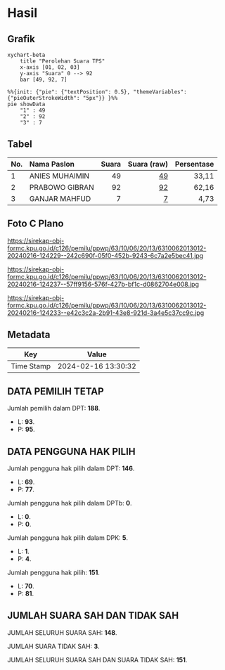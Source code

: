# Hasil

## Grafik

```mermaid
xychart-beta
    title "Perolehan Suara TPS"
    x-axis [01, 02, 03]
    y-axis "Suara" 0 --> 92
    bar [49, 92, 7]
```

```mermaid
%%{init: {"pie": {"textPosition": 0.5}, "themeVariables": {"pieOuterStrokeWidth": "5px"}} }%%
pie showData
    "1" : 49
    "2" : 92
    "3" : 7
```

## Tabel

| No. | Nama Paslon    | Suara | Suara (raw) | Persentase |
|:--- |:-------------- | -----:| -----------:| ----------:|
| 1   | ANIES MUHAIMIN | 49    | [49][p-1]   | 33,11      |
| 2   | PRABOWO GIBRAN | 92    | [92][p-2]   | 62,16      |
| 3   | GANJAR MAHFUD  | 7     | [7][p-3]    | 4,73       |


[p-1]: https://github.com/gigit-pemilu/pemilu-2024/blob/main/pilpres/hitung-suara/sub/63-kalimantan-selatan/sub/10-tanah-bumbu/sub/06-simpang-empat/sub/2013-hidayah-makmur/sub/012-tps/sub/paslon-1.txt
[p-2]: https://github.com/gigit-pemilu/pemilu-2024/blob/main/pilpres/hitung-suara/sub/63-kalimantan-selatan/sub/10-tanah-bumbu/sub/06-simpang-empat/sub/2013-hidayah-makmur/sub/012-tps/sub/paslon-2.txt
[p-3]: https://github.com/gigit-pemilu/pemilu-2024/blob/main/pilpres/hitung-suara/sub/63-kalimantan-selatan/sub/10-tanah-bumbu/sub/06-simpang-empat/sub/2013-hidayah-makmur/sub/012-tps/sub/paslon-3.txt

## Foto C Plano

https://sirekap-obj-formc.kpu.go.id/c126/pemilu/ppwp/63/10/06/20/13/6310062013012-20240216-124229--242c690f-05f0-452b-9243-6c7a2e5bec41.jpg

https://sirekap-obj-formc.kpu.go.id/c126/pemilu/ppwp/63/10/06/20/13/6310062013012-20240216-124237--57ff9156-576f-427b-bf1c-d0862704e008.jpg

https://sirekap-obj-formc.kpu.go.id/c126/pemilu/ppwp/63/10/06/20/13/6310062013012-20240216-124233--e42c3c2a-2b91-43e8-921d-3a4e5c37cc9c.jpg


## Metadata

| Key        | Value               |
| ---------- | ------------------- |
| Time Stamp | 2024-02-16 13:30:32 |


## DATA PEMILIH TETAP

Jumlah pemilih dalam DPT: **188**.
 * L: **93**.
 * P: **95**.

## DATA PENGGUNA HAK PILIH

Jumlah pengguna hak pilih dalam DPT: **146**.
 * L: **69**.
 * P: **77**.

Jumlah pengguna hak pilih dalam DPTb: **0**.
 * L: **0**.
 * P: **0**.

Jumlah pengguna hak pilih dalam DPK: **5**.
 * L: **1**.
 * P: **4**.

Jumlah pengguna hak pilih: **151**.
 * L: **70**.
 * P: **81**.

## JUMLAH SUARA SAH DAN TIDAK SAH

JUMLAH SELURUH SUARA SAH: **148**.

JUMLAH SUARA TIDAK SAH: **3**.

JUMLAH SELURUH SUARA SAH DAN SUARA TIDAK SAH: **151**.


